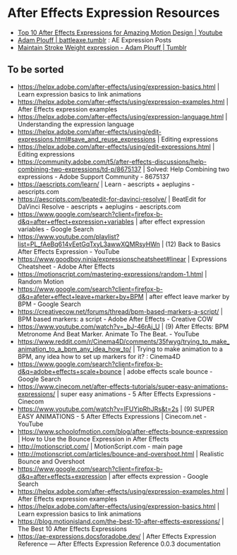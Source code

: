 # After Effects Expression Resources
- [Top 10 After Effects Expressions for Amazing Motion Design | Youtube](https://youtu.be/rsW4fwscwKI)
- [Adam Plouff | battleaxe.tumblr](https://battleaxe.tumblr.com/) : AE Expression Posts
- [Maintain Stroke Weight expression - Adam Plouff | Tumblr](https://www.tumblr.com/battleaxe/101945073972/maintain-stroke-weight-expression)

## To be sorted
- https://helpx.adobe.com/after-effects/using/expression-basics.html | Learn expression basics to link animations
- https://helpx.adobe.com/after-effects/using/expression-examples.html | After Effects expression examples
- https://helpx.adobe.com/after-effects/using/expression-language.html | Understanding the expression language
- https://helpx.adobe.com/after-effects/using/edit-expressions.html#save_and_reuse_expressions | Editing expressions
- https://helpx.adobe.com/after-effects/using/edit-expressions.html | Editing expressions
- https://community.adobe.com/t5/after-effects-discussions/help-combining-two-expressions/td-p/8675137 | Solved: Help Combining two expressions - Adobe Support Community - 8675137
- https://aescripts.com/learn/ | Learn - aescripts + aeplugins - aescripts.com
- https://aescripts.com/beatedit-for-davinci-resolve/ | BeatEdit for DaVinci Resolve - aescripts + aeplugins - aescripts.com
- https://www.google.com/search?client=firefox-b-d&q=after+effect+expression+variables | after effect expression variables - Google Search
- https://www.youtube.com/playlist?list=PL_fAeBq614vEetGqTxyL3awwXQMRsyHWn | (12) Back to Basics After Effects Expression - YouTube
- https://www.goodboy.ninja/expressionscheatsheet#linear | Expressions Cheatsheet - Adobe After Effects
- https://motionscript.com/mastering-expressions/random-1.html | Random Motion
- https://www.google.com/search?client=firefox-b-d&q=afeter+effect+leave+marker+by+BPM | after effect leave marker by BPM - Google Search
- https://creativecow.net/forums/thread/bpm-based-markers-a-script/ | BPM based markers: a script - Adobe After Effects - Creative COW
- https://www.youtube.com/watch?v=_bJ-46rAj_U | (9) After Effects: BPM Metronome And Beat Marker. Animate To The Beat. - YouTube
- https://www.reddit.com/r/Cinema4D/comments/35fwyg/trying_to_make_animation_to_a_bpm_any_idea_how_to/ | Trying to make animation to a BPM, any idea how to set up markers for it? : Cinema4D
- https://www.google.com/search?client=firefox-b-d&q=adobe+effects+scale+bounce | adobe effects scale bounce - Google Search
- https://www.cinecom.net/after-effects-tutorials/super-easy-animations-expressions/ | super easy animations - 5 After Effects Expressions - Cinecom
- https://www.youtube.com/watch?v=lFUYjpRhJRs&t=2s | (9) SUPER EASY ANIMATIONS - 5 After Effects Expressions | Cinecom.net - YouTube
- https://www.schoolofmotion.com/blog/after-effects-bounce-expression | How to Use the Bounce Expression in After Effects
- http://motionscript.com/ | MotionScript.com - main page
- http://motionscript.com/articles/bounce-and-overshoot.html | Realistic Bounce and Overshoot
- https://www.google.com/search?client=firefox-b-d&q=after+effects+expression | after effects expression - Google Search
- https://helpx.adobe.com/after-effects/using/expression-examples.html | After Effects expression examples
- https://helpx.adobe.com/after-effects/using/expression-basics.html | Learn expression basics to link animations
- https://blog.motionisland.com/the-best-10-after-effects-expressions/ | The Best 10 After Effects Expressions
- https://ae-expressions.docsforadobe.dev/ | After Effects Expression Reference — After Effects Expression Reference 0.0.3 documentation